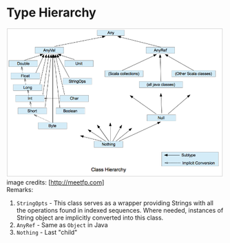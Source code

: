 # Type Hierarchy

![Scala Hierarchy](./scala_type_hierarchy.png)
image credits: [http://meetfp.com]<br/>
Remarks:
1. `StringOpts` - This class serves as a wrapper providing Strings with all the operations found in indexed sequences. Where needed, instances of String object are implicitly converted into this class.
2. `AnyRef` - Same as `Object` in Java
3. `Nothing` - Last "child" 

